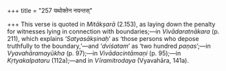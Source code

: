 +++
title = "257 यथोक्तेन नयन्तस्"

+++
This verse is quoted in *Mitākṣarā* (2.153), as laying down the penalty
for witnesses lying in connection with boundaries;—in *Vivādaratnākara*
(p. 211), which explains ‘*Satyasākṣinaḥ*’ as ‘those persons who depose
truthfully to the boundary,’—and ‘*dviśatam*’ as ‘two hundred
*paṇas*’;—in *Vyavahāramayūkha* (p. 97);—in *Vivādacintāmaṇi* (p.
95);—in *Kṛtyakalpataru* (112a);—and in *Vīramitrodaya* (Vyavahāra,
141a).


